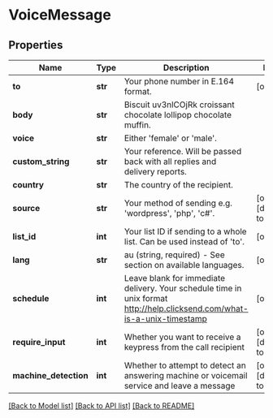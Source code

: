 # VoiceMessage

## Properties
Name | Type | Description | Notes
------------ | ------------- | ------------- | -------------
**to** | **str** | Your phone number in E.164 format. | [optional] 
**body** | **str** | Biscuit uv3nlCOjRk croissant chocolate lollipop chocolate muffin. | 
**voice** | **str** | Either &#39;female&#39; or &#39;male&#39;. | 
**custom_string** | **str** | Your reference. Will be passed back with all replies and delivery reports. | 
**country** | **str** | The country of the recipient. | 
**source** | **str** | Your method of sending e.g. &#39;wordpress&#39;, &#39;php&#39;, &#39;c#&#39;. | [optional] [default to 'sdk']
**list_id** | **int** | Your list ID if sending to a whole list. Can be used instead of &#39;to&#39;. | [optional] 
**lang** | **str** | au (string, required) - See section on available languages. | [optional] 
**schedule** | **int** | Leave blank for immediate delivery. Your schedule time in unix format http://help.clicksend.com/what-is-a-unix-timestamp | [optional] 
**require_input** | **int** | Whether you want to receive a keypress from the call recipient | [optional] [default to 0]
**machine_detection** | **int** | Whether to attempt to detect an answering machine or voicemail service and leave a message | [optional] [default to 0]

[[Back to Model list]](../README.md#documentation-for-models) [[Back to API list]](../README.md#documentation-for-api-endpoints) [[Back to README]](../README.md)


